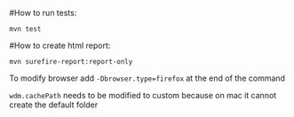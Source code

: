 #How to run tests:

`mvn test`

#How to create html report:

`mvn surefire-report:report-only`

To modify browser add `-Dbrowser.type=firefox` at the end of the command

`wdm.cachePath` needs to be modified to custom because on mac it cannot create the default folder